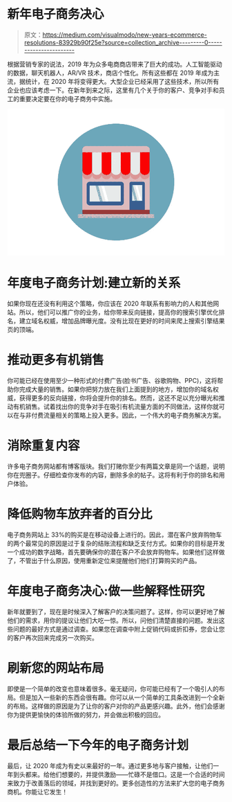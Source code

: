 # 新年电子商务决心

> 原文：<https://medium.com/visualmodo/new-years-ecommerce-resolutions-83929b90f25e?source=collection_archive---------0----------------------->

根据营销专家的说法，2019 年为众多电商商店带来了巨大的成功。人工智能驱动的数据，聊天机器人，AR/VR 技术，商店个性化。所有这些都在 2019 年成为主流，据统计，在 2020 年将变得更大。大型企业已经采用了这些技术，所以所有企业也应该考虑一下。在新年到来之际，这里有几个关于你的客户、竞争对手和员工的重要决定要在你的电子商务中实施。

![](img/87f4906f0475565f363fd49f811d7bdd.png)

# 年度电子商务计划:建立新的关系

如果你现在还没有利用这个策略，你应该在 2020 年联系有影响力的人和其他网站。所以，他们可以推广你的业务，给你带来反向链接，提高你的搜索引擎优化排名，建立域名权威，增加品牌曝光度。没有比现在更好的时间来爬上搜索引擎结果页的顶端。

# 推动更多有机销售

你可能已经在使用至少一种形式的付费广告(脸书广告、谷歌购物、PPC)，这将帮助你完成大量的销售。如果你把努力放在我们上面提到的地方，增加你的域名权威，获得更多的反向链接，你将会提升你的排名。然而，这还不足以充分曝光和推动有机销售。试着找出你的竞争对手在吸引有机流量方面的不同做法，这样你就可以在与非付费流量相关的策略上投入更多。因此，一个伟大的电子商务解决方案。

# 消除重复内容

许多电子商务网站都有博客版块。我们打赌你至少有两篇文章是同一个话题，说明你在兜圈子。仔细检查你发布的内容，删除多余的帖子。这将有利于你的排名和用户体验。

# 降低购物车放弃者的百分比

电子商务网站上 33%的购买是在移动设备上进行的。因此，潜在客户放弃购物车的两个最常见的原因是过于复杂的结账流程和缺乏支付方式。如果你的目标是开发一个成功的数字战略，首先要确保你的潜在客户不会放弃购物车。如果他们这样做了，不管出于什么原因，使用重新定位来提醒他们他们打算购买的产品。

# 年度电子商务决心:做一些解释性研究

新年就要到了，现在是时候深入了解客户的决策问题了。这样，你可以更好地了解他们的需求，用你的提议让他们大吃一惊。所以，问他们清楚直接的问题。发出这些问题的最好方式是通过调查。如果您在调查中附上促销代码或折扣券，您会让您的客户再次回来完成另一次购买。

# 刷新您的网站布局

即使是一个简单的改变也意味着很多。毫无疑问，你可能已经有了一个吸引人的布局。但是加入一些新的东西会很有趣。你可以从一个简单的工具条改进到一个全新的布局。这样做的原因是为了让你的客户对你的产品更感兴趣。此外，他们会感谢你为提供更愉快的体验所做的努力，并会做出积极的回应。

# 最后总结一下今年的电子商务计划

最后，让 2020 年成为有史以来最好的一年。通过更多地与客户接触，让他们一年到头都来。给他们想要的，并提供激励——忙碌不是借口。这是一个合适的时间来致力于改善落后的领域，并找到更好的。更多创造性的方法来扩大您的电子商务商机。你能让它发生！
